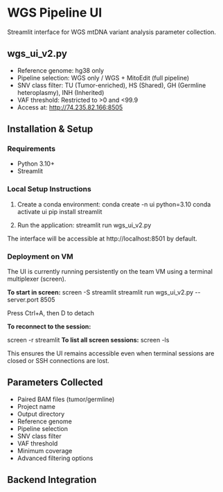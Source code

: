 # WGS Pipeline UI

Streamlit interface for WGS mtDNA variant analysis parameter collection.

## wgs_ui_v2.py
- Reference genome: hg38 only
- Pipeline selection: WGS only / WGS + MitoEdit (full pipeline)
- SNV class filter: TU (Tumor-enriched), HS (Shared), GH (Germline heteroplasmy), INH (Inherited)
- VAF threshold: Restricted to >0 and <99.9
- Access at: http://74.235.82.166:8505

## Installation & Setup

### Requirements
- Python 3.10+
- Streamlit

### Local Setup Instructions

1. Create a conda environment:
conda create -n ui python=3.10
conda activate ui
pip install streamlit

2. Run the application:
streamlit run wgs_ui_v2.py

The interface will be accessible at http://localhost:8501 by default.

### Deployment on VM

The UI is currently running persistently on the team VM using a terminal multiplexer (screen).

**To start in screen:**
screen -S streamlit
streamlit run wgs_ui_v2.py --server.port 8505

Press Ctrl+A, then D to detach

**To reconnect to the session:**

screen -r streamlit
**To list all screen sessions:**
screen -ls

This ensures the UI remains accessible even when terminal sessions are closed or SSH connections are lost.

## Parameters Collected
- Paired BAM files (tumor/germline)
- Project name
- Output directory
- Reference genome
- Pipeline selection
- SNV class filter
- VAF threshold
- Minimum coverage
- Advanced filtering options

## Backend Integration

